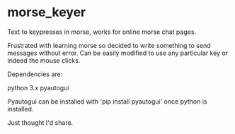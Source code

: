 # morse_keyer
Text to keypresses in morse, works for online morse chat pages.

Frustrated with learning morse so decided to write something to send messages without error.
Can be easily modified to use any particular key or indeed the mouse clicks.

Dependencies are:

python 3.x 
pyautogui

Pyautogui can be installed with 'pip install pyautogui' once python is installed.

Just thought I'd share.
